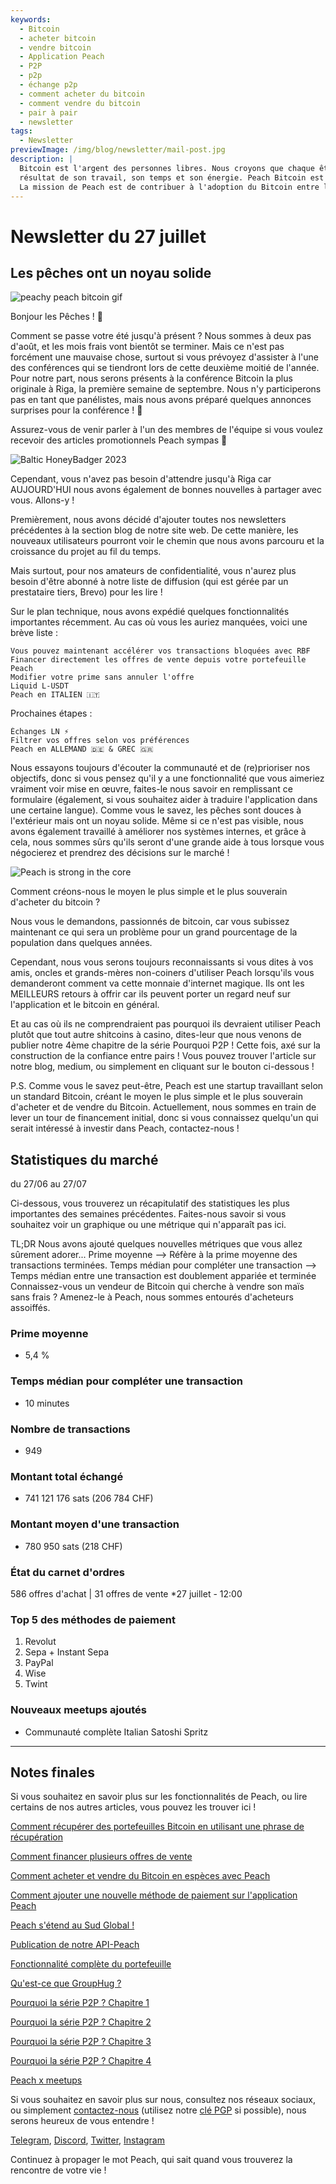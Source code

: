 ```yaml
---
keywords:
  - Bitcoin
  - acheter bitcoin
  - vendre bitcoin
  - Application Peach
  - P2P
  - p2p
  - échange p2p
  - comment acheter du bitcoin
  - comment vendre du bitcoin
  - pair à pair
  - newsletter
tags:
  - Newsletter
previewImage: /img/blog/newsletter/mail-post.jpg
description: |
  Bitcoin est l'argent des personnes libres. Nous croyons que chaque être humain a le droit de choisir la monnaie qu'il utilise pour stocker sa richesse, le
  résultat de son travail, son temps et son énergie. Peach Bitcoin est la plateforme la plus simple pour acheter et vendre du bitcoin de pair à pair.
  La mission de Peach est de contribuer à l'adoption du Bitcoin entre les mains des gens.
---
```


# Newsletter du 27 juillet

## Les pêches ont un noyau solide

![peachy peach bitcoin gif](/img/blog/newsletter/gif-peach.gif)

Bonjour les Pêches ! 🍑

Comment se passe votre été jusqu'à présent ? Nous sommes à deux pas d'août, et les mois frais vont bientôt se terminer. Mais ce n'est pas forcément une mauvaise chose, surtout si vous prévoyez d'assister à l'une des conférences qui se tiendront lors de cette deuxième moitié de l'année.
Pour notre part, nous serons présents à la conférence Bitcoin la plus originale à Riga, la première semaine de septembre. Nous n'y participerons pas en tant que panélistes, mais nous avons préparé quelques annonces surprises pour la conférence ! 👀

Assurez-vous de venir parler à l'un des membres de l'équipe si vous voulez recevoir des articles promotionnels Peach sympas 👕

![Baltic HoneyBadger 2023](https://img.mailinblue.com/5647291/images/content_library/original/64c150feca9a443c5539f14d.jpg)

Cependant, vous n'avez pas besoin d'attendre jusqu'à Riga car AUJOURD'HUI nous avons également de bonnes nouvelles à partager avec vous. Allons-y !

Premièrement, nous avons décidé d'ajouter toutes nos newsletters précédentes à la section blog de notre site web. De cette manière, les nouveaux utilisateurs pourront voir le chemin que nous avons parcouru et la croissance du projet au fil du temps.

Mais surtout, pour nos amateurs de confidentialité, vous n'aurez plus besoin d'être abonné à notre liste de diffusion (qui est gérée par un prestataire tiers, Brevo) pour les lire !

Sur le plan technique, nous avons expédié quelques fonctionnalités importantes récemment. Au cas où vous les auriez manquées, voici une brève liste :

    Vous pouvez maintenant accélérer vos transactions bloquées avec RBF
    Financer directement les offres de vente depuis votre portefeuille Peach
    Modifier votre prime sans annuler l'offre
    Liquid L-USDT
    Peach en ITALIEN 🇮🇹

Prochaines étapes :

    Échanges LN ⚡
    Filtrer vos offres selon vos préférences
    Peach en ALLEMAND 🇩🇪 & GREC 🇬🇷

Nous essayons toujours d'écouter la communauté et de (re)prioriser nos objectifs, donc si vous pensez qu'il y a une fonctionnalité que vous aimeriez vraiment voir mise en œuvre, faites-le nous savoir en remplissant ce formulaire (également, si vous souhaitez aider à traduire l'application dans une certaine langue).
Comme vous le savez, les pêches sont douces à l'extérieur mais ont un noyau solide.
Même si ce n'est pas visible, nous avons également travaillé à améliorer nos systèmes internes, et grâce à cela, nous sommes sûrs qu'ils seront d'une grande aide à tous lorsque vous négocierez et prendrez des décisions sur le marché !

![Peach is strong in the core](https://img.mailinblue.com/5647291/images/content_library/original/64c24bc1b872d13df10ce56f.jpg)

Comment créons-nous le moyen le plus simple et le plus souverain d'acheter du bitcoin ?

Nous vous le demandons, passionnés de bitcoin, car vous subissez maintenant ce qui sera un problème pour un grand pourcentage de la population dans quelques années.

Cependant, nous vous serons toujours reconnaissants si vous dites à vos amis, oncles et grands-mères non-coiners d'utiliser Peach lorsqu'ils vous demanderont comment va cette monnaie d'internet magique. Ils ont les MEILLEURS retours à offrir car ils peuvent porter un regard neuf sur l'application et le bitcoin en général.

Et au cas où ils ne comprendraient pas pourquoi ils devraient utiliser Peach plutôt que tout autre shitcoins à casino, dites-leur que nous venons de publier notre 4ème chapitre de la série Pourquoi P2P ! Cette fois, axé sur la construction de la confiance entre pairs ! Vous pouvez trouver l'article sur notre blog, medium, ou simplement en cliquant sur le bouton ci-dessous !

P.S. Comme vous le savez peut-être, Peach est une startup travaillant selon un standard Bitcoin, créant le moyen le plus simple et le plus souverain d'acheter et de vendre du Bitcoin. Actuellement, nous sommes en train de lever un tour de financement initial, donc si vous connaissez quelqu'un qui serait intéressé à investir dans Peach, contactez-nous !

## Statistiques du marché

du 27/06 au 27/07

Ci-dessous, vous trouverez un récapitulatif des statistiques les plus importantes des semaines précédentes. Faites-nous savoir si vous souhaitez voir un graphique ou une métrique qui n'apparaît pas ici.

TL;DR
Nous avons ajouté quelques nouvelles métriques que vous allez sûrement adorer...
Prime moyenne --> Réfère à la prime moyenne des transactions terminées.
Temps médian pour compléter une transaction --> Temps médian entre une transaction est doublement appariée et terminée
Connaissez-vous un vendeur de Bitcoin qui cherche à vendre son maïs sans frais ? Amenez-le à Peach, nous sommes entourés d'acheteurs assoiffés.

### Prime moyenne

- 5,4 %

### Temps médian pour compléter une transaction

- 10 minutes

### Nombre de transactions

- 949

### Montant total échangé

- 741 121 176 sats (206 784 CHF)

### Montant moyen d'une transaction

- 780 950 sats (218 CHF)

### État du carnet d'ordres

586 offres d'achat | 31 offres de vente
\*27 juillet - 12:00

### Top 5 des méthodes de paiement

1. Revolut
2. Sepa + Instant Sepa
3. PayPal
4. Wise
5. Twint

### Nouveaux meetups ajoutés

- Communauté complète Italian Satoshi Spritz

---

## Notes finales

Si vous souhaitez en savoir plus sur les fonctionnalités de Peach, ou lire certains de nos autres articles, vous pouvez les trouver ici !

[Comment récupérer des portefeuilles Bitcoin en utilisant une phrase de récupération](https://peachbitcoin.com/fr/blog/how-to-restore-peach-wallet/)

[Comment financer plusieurs offres de vente](https://peachbitcoin.com/fr/blog/funding-multiple-sell-offers/)

[Comment acheter et vendre du Bitcoin en espèces avec Peach](https://peachbitcoin.com/fr/blog/how-to-buy-and-sell-bitcoin-with-cash-using-peach/)

[Comment ajouter une nouvelle méthode de paiement sur l'application Peach](https://peachbitcoin.com/fr/blog/how-to-add-a-payment-method/)

[Peach s'étend au Sud Global !](https://peachbitcoin.com/fr/blog/peach-expands-to-the-global-south/)

[Publication de notre API-Peach](https://peachbitcoin.com/fr/blog/making-our-peach-api-public/)

[Fonctionnalité complète du portefeuille](https://peachbitcoin.com/fr/blog/full-wallet-functionality/)

[Qu'est-ce que GroupHug ?](https://peachbitcoin.com/fr/blog/group-hug/)

[Pourquoi la série P2P ? Chapitre 1](https://peachbitcoin.com/fr/blog/why-p2p-chapter-1/)

[Pourquoi la série P2P ? Chapitre 2](https://peachbitcoin.com/fr/blog/why-p2p-chapter-2/)

[Pourquoi la série P2P ? Chapitre 3](https://peachbitcoin.com/fr/blog/why-p2p-chapter-3-circular-economies/)

[Pourquoi la série P2P ? Chapitre 4](https://peachbitcoin.com/fr/blog/why-p2p-chapter-4-chains-of-trust/)

[Peach x meetups](https://peachbitcoin.com/fr/blog/peach-for-meetups/)

Si vous souhaitez en savoir plus sur nous, consultez nos réseaux sociaux, ou simplement [contactez-nous](mailto:hello@peachbitcoin.com) (utilisez notre [clé PGP](https://keys.openpgp.org/vks/v1/by-fingerprint/48339A19645E2E53488E0E5479E1B270FACD1BD2) si possible), nous serons heureux de vous entendre !

[Telegram](https://t.me/+GkOW1J-ixBBkZWRk), [Discord](https://discord.gg/ypeHz3SW54), [Twitter](https://twitter.com/peachbitcoin), [Instagram](https://instagram.com/peachbitcoin)

Continuez à propager le mot Peach, qui sait quand vous trouverez la rencontre de votre vie !
